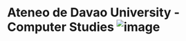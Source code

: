 # Ateneo de Davao University - Computer Studies ![image](https://user-images.githubusercontent.com/93579394/208588838-e5701e2a-996e-409f-8e4a-fe9e080ef8c3.png)
